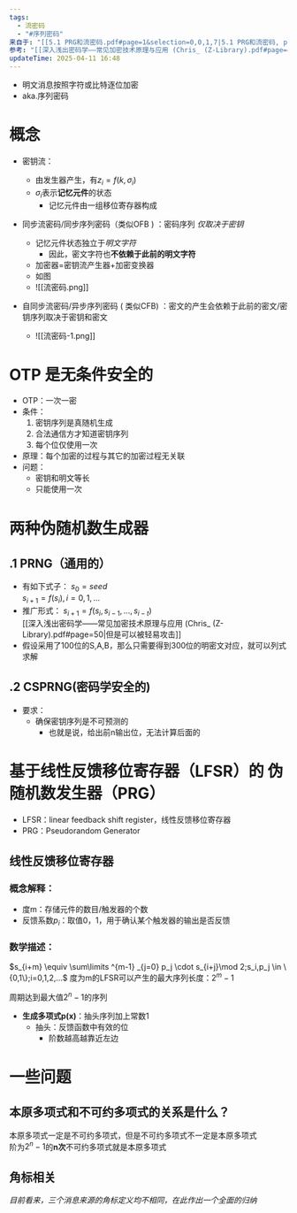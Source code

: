```yaml
---
tags:
  - 流密码
  - "#序列密码"
来自于: "[[5.1 PRG和流密码.pdf#page=1&selection=0,0,1,7|5.1 PRG和流密码, page 1]]"
参考: "[[深入浅出密码学——常见加密技术原理与应用 (Chris_ (Z-Library).pdf#page=40|深入浅出密码学]]"
updateTime: 2025-04-11 16:48
---
```

* 明文消息按照字符或比特逐位加密  
* aka.序列密码
# 概念  
* 密钥流：
	* 由发生器产生，有$z_i = f(k,\sigma_i)$ 
	* $\sigma_i$表示**记忆元件**的状态
		* 记忆元件由一组移位寄存器构成  

* 同步流密码/同步序列密码（类似OFB ) ：密码序列 *仅取决于密钥*  
	* 记忆元件状态独立于*明文字符*  
		* 因此，密文字符也**不依赖于此前的明文字符**  
	* 加密器=密钥流产生器+加密变换器  
	* 如图  
	* ![[流密码.png]]  
* 自同步流密码/异步序列密码 ( 类似CFB) ：密文的产生会依赖于此前的密文/密钥序列取决于密钥和密文  
	* ![[流密码-1.png]]  
# OTP 是无条件安全的  
* OTP：一次一密
* 条件：
	1. 密钥序列是真随机生成  
	2. 合法通信方才知道密钥序列  
	3. 每个位仅使用一次  
* 原理：每个加密的过程与其它的加密过程无关联  
* 问题：
	* 密钥和明文等长  
	* 只能使用一次  
# 两种伪随机数生成器  
## .1 PRNG（通用的）  
* 有如下式子：
$s_0 = seed$  
$s_{i+1}=f(s_i),i=0,1,...$  
* 推广形式：
$s_{i+1}=f(s_i,s_{i-1},...,s_{i-t})$  
[[深入浅出密码学——常见加密技术原理与应用 (Chris_ (Z-Library).pdf#page=50|但是可以被轻易攻击]]  
* 假设采用了100位的S,A,B，那么只需要得到300位的明密文对应，就可以列式求解 
## .2 CSPRNG(密码学安全的) 
* 要求：
	* 确保密钥序列是不可预测的  
		* 也就是说，给出前n输出位，无法计算后面的

# 基于线性反馈移位寄存器（LFSR）的 伪随机数发生器（PRG）  
* LFSR：linear feedback shift register，线性反馈移位寄存器  
* PRG：Pseudorandom Generator  
## 线性反馈移位寄存器  
### 概念解释：  
* 度m：存储元件的数目/触发器的个数  
* 反馈系数$p_i$：取值0，1，用于确认某个触发器的输出是否反馈  
### 数学描述：  
$s_{i+m} \equiv \sum\limits ^{m-1} _{j=0} p_j \cdot s_{i+j}\mod 2;s_i,p_j \in \{0,1\};i=0,1,2,...$ 
度为m的LFSR可以产生的最大序列长度：$2^m -1$  

周期达到最大值$2^n-1$的序列
* **生成多项式p(x)**：抽头序列加上常数1  
	* 抽头：反馈函数中有效的位  
		* 阶数越高越靠近左边  


# 一些问题  
## 本原多项式和不可约多项式的关系是什么？  
本原多项式一定是不可约多项式，但是不可约多项式不一定是本原多项式  
阶为$2^n-1$的**n次**不可约多项式就是本原多项式
## 角标相关  
*目前看来，三个消息来源的角标定义均不相同，在此作出一个全面的归纳*  


